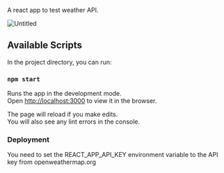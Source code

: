 A react app to test weather API.

![Untitled](https://user-images.githubusercontent.com/17001098/112741953-d76e3380-8f3e-11eb-837c-fa24ca6d31af.png)

## Available Scripts

In the project directory, you can run:

### `npm start`

Runs the app in the development mode.\
Open [http://localhost:3000](http://localhost:3000) to view it in the browser.


The page will reload if you make edits.\
You will also see any lint errors in the console.

### Deployment

You need to set the REACT_APP_API_KEY environment variable to the API key from openweathermap.org